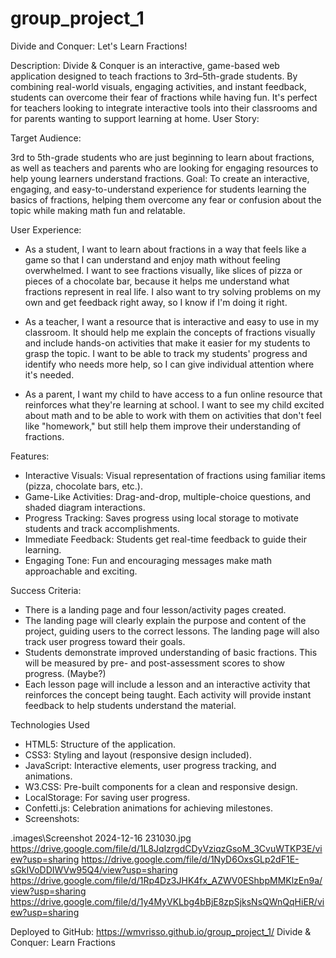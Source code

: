 # group_project_1

Divide and Conquer: Let's Learn Fractions!

Description: Divide & Conquer is an interactive, game-based web application designed to teach fractions to 3rd–5th-grade students. By combining real-world visuals, engaging activities, and instant feedback, students can overcome their fear of fractions while having fun. It's perfect for teachers looking to integrate interactive tools into their classrooms and for parents wanting to support learning at home.
User Story:

Target Audience:

3rd to 5th-grade students who are just beginning to learn about fractions, as well as teachers and parents who are looking for engaging resources to help young learners understand fractions.
Goal: To create an interactive, engaging, and easy-to-understand experience for students learning the basics of fractions, helping them overcome any fear or confusion about the topic while making math fun and relatable.

User Experience:

*  As a student, I want to learn about fractions in a way that feels like a game so that I can understand and enjoy math without feeling overwhelmed. I want to see fractions visually, like slices of pizza or pieces of a chocolate bar, because it helps me understand what fractions represent in real life. I also want to try solving problems on my own and get feedback right away, so I know if I'm doing it right.

*  As a teacher, I want a resource that is interactive and easy to use in my classroom. It should help me explain the concepts of fractions visually and include hands-on activities that make it easier for my students to grasp the topic. I want to be able to track my students' progress and identify who needs more help, so I can give individual attention where it's needed.

*  As a parent, I want my child to have access to a fun online resource that reinforces what they're learning at school. I want to see my child excited about math and to be able to work with them on activities that don't feel like "homework," but still help them improve their understanding of fractions.

Features:

*  Interactive Visuals: Visual representation of fractions using familiar items (pizza, chocolate bars, etc.).
*  Game-Like Activities: Drag-and-drop, multiple-choice questions, and shaded diagram interactions.
*  Progress Tracking: Saves progress using local storage to motivate students and track accomplishments.
*  Immediate Feedback: Students get real-time feedback to guide their learning.
*  Engaging Tone: Fun and encouraging messages make math approachable and exciting.

Success Criteria:

*  There is a landing page and four lesson/activity pages created.
*  The landing page will clearly explain the purpose and content of the project, guiding users to the correct lessons. The landing page will also track user progress toward their goals.
*  Students demonstrate improved understanding of basic fractions. This will be measured by pre- and post-assessment scores to show progress. (Maybe?)
*  Each lesson page will include a lesson and an interactive activity that reinforces the concept being taught. Each activity will provide instant feedback to help students understand the material.



Technologies Used
*  HTML5: Structure of the application.
*  CSS3: Styling and layout (responsive design included).
*  JavaScript: Interactive elements, user progress tracking, and animations.
*  W3.CSS: Pre-built components for a clean and responsive design.
*  LocalStorage: For saving user progress.
*  Confetti.js: Celebration animations for achieving milestones.
*  Screenshots:

.images\Screenshot 2024-12-16 231030.jpg
https://drive.google.com/file/d/1L8JqIzrgdCDyVziqzGsoM_3CvuWTKP3E/view?usp=sharing
https://drive.google.com/file/d/1NyD6OxsGLp2dF1E-sGkIVoDDIWVw95Q4/view?usp=sharing
https://drive.google.com/file/d/1Rp4Dz3JHK4fx_AZWV0EShbpMMKlzEn9a/view?usp=sharing
https://drive.google.com/file/d/1y4MyVKLbg4bBjE8zpSjksNsQWnQqHiER/view?usp=sharing

Deployed to GitHub: https://wmvrisso.github.io/group_project_1/
Divide & Conquer: Learn Fractions
